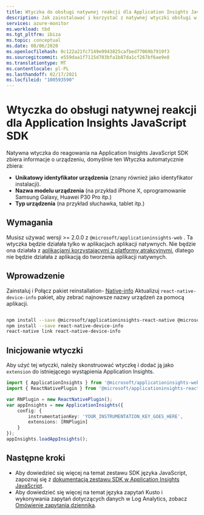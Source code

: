 ```yaml
---
title: Wtyczka do obsługi natywnej reakcji dla Application Insights JavaScript SDK
description: Jak zainstalować i korzystać z natywnej wtyczki obsługi w programie Application Insights JavaScript SDK.
services: azure-monitor
ms.workload: tbd
ms.tgt_pltfrm: ibiza
ms.topic: conceptual
ms.date: 08/06/2020
ms.openlocfilehash: 0c122a21fc7149e9943825cafbed77069b7919f3
ms.sourcegitcommit: e559daa1f7115d703bfa1b87da1cf267bf6ae9e8
ms.translationtype: MT
ms.contentlocale: pl-PL
ms.lasthandoff: 02/17/2021
ms.locfileid: "100593590"
---
```

# <a name="native-react-plugin-for-application-insights-javascript-sdk"></a>Wtyczka do obsługi natywnej reakcji dla Application Insights JavaScript SDK

Natywna wtyczka do reagowania na Application Insights JavaScript SDK zbiera informacje o urządzeniu, domyślnie ten Wtyczka automatycznie zbiera:

- **Unikatowy identyfikator urządzenia** (znany również jako identyfikator instalacji).
- **Nazwa modelu urządzenia** (na przykład iPhone X, oprogramowanie Samsung Galaxy, Huawei P30 Pro itp.)
- **Typ urządzenia** (na przykład słuchawka, tablet itp.)

## <a name="requirements"></a>Wymagania

Musisz używać wersji >= 2.0.0 z `@microsoft/applicationinsights-web` . Ta wtyczka będzie działała tylko w aplikacjach aplikacji natywnych. Nie będzie ona działała z [aplikacjami korzystającymi z platformy atrakcyjnymi](https://docs.expo.io/), dlatego nie będzie działała z aplikacją do tworzenia aplikacji natywnych.

## <a name="getting-started"></a>Wprowadzenie

Zainstaluj i Połącz pakiet reinstallation- [Native-info](https://www.npmjs.com/package/react-native-device-info) Aktualizuj `react-native-device-info` pakiet, aby zebrać najnowsze nazwy urządzeń za pomocą aplikacji.

```zsh

npm install --save @microsoft/applicationinsights-react-native @microsoft/applicationinsights-web
npm install --save react-native-device-info
react-native link react-native-device-info

```

## <a name="initializing-the-plugin"></a>Inicjowanie wtyczki

Aby użyć tej wtyczki, należy skonstruować wtyczkę i dodać ją jako `extension` do istniejącego wystąpienia Application Insights.

```typescript
import { ApplicationInsights } from '@microsoft/applicationinsights-web';
import { ReactNativePlugin } from '@microsoft/applicationinsights-react-native';

var RNPlugin = new ReactNativePlugin();
var appInsights = new ApplicationInsights({
    config: {
        instrumentationKey: 'YOUR_INSTRUMENTATION_KEY_GOES_HERE',
        extensions: [RNPlugin]
    }
});
appInsights.loadAppInsights();

```

## <a name="next-steps"></a>Następne kroki

- Aby dowiedzieć się więcej na temat zestawu SDK języka JavaScript, zapoznaj się z [dokumentacją zestawu SDK w Application Insights JavaScript](javascript.md).
- Aby dowiedzieć się więcej na temat języka zapytań Kusto i wykonywania zapytań dotyczących danych w Log Analytics, zobacz [Omówienie zapytania dziennika](../../azure-monitor/logs/log-query-overview.md).
